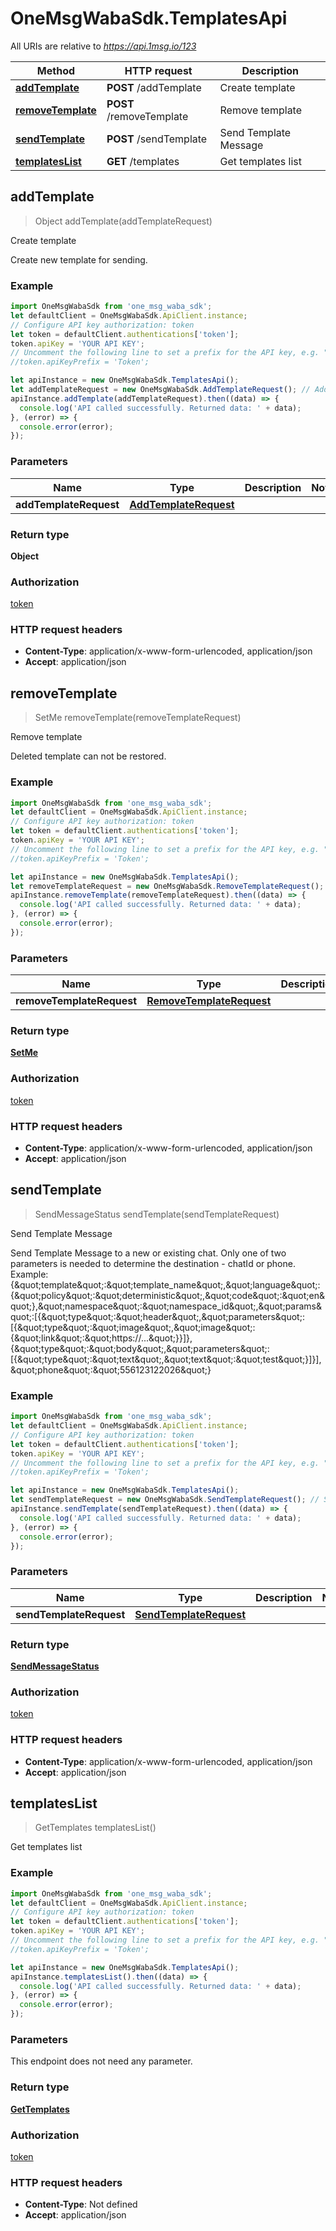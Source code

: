 # OneMsgWabaSdk.TemplatesApi

All URIs are relative to *https://api.1msg.io/123*

Method | HTTP request | Description
------------- | ------------- | -------------
[**addTemplate**](TemplatesApi.md#addTemplate) | **POST** /addTemplate | Create template
[**removeTemplate**](TemplatesApi.md#removeTemplate) | **POST** /removeTemplate | Remove template
[**sendTemplate**](TemplatesApi.md#sendTemplate) | **POST** /sendTemplate | Send Template Message
[**templatesList**](TemplatesApi.md#templatesList) | **GET** /templates | Get templates list



## addTemplate

> Object addTemplate(addTemplateRequest)

Create template

Create new template for sending.

### Example

```javascript
import OneMsgWabaSdk from 'one_msg_waba_sdk';
let defaultClient = OneMsgWabaSdk.ApiClient.instance;
// Configure API key authorization: token
let token = defaultClient.authentications['token'];
token.apiKey = 'YOUR API KEY';
// Uncomment the following line to set a prefix for the API key, e.g. "Token" (defaults to null)
//token.apiKeyPrefix = 'Token';

let apiInstance = new OneMsgWabaSdk.TemplatesApi();
let addTemplateRequest = new OneMsgWabaSdk.AddTemplateRequest(); // AddTemplateRequest | 
apiInstance.addTemplate(addTemplateRequest).then((data) => {
  console.log('API called successfully. Returned data: ' + data);
}, (error) => {
  console.error(error);
});

```

### Parameters


Name | Type | Description  | Notes
------------- | ------------- | ------------- | -------------
 **addTemplateRequest** | [**AddTemplateRequest**](AddTemplateRequest.md)|  | 

### Return type

**Object**

### Authorization

[token](../README.md#token)

### HTTP request headers

- **Content-Type**: application/x-www-form-urlencoded, application/json
- **Accept**: application/json


## removeTemplate

> SetMe removeTemplate(removeTemplateRequest)

Remove template

Deleted template can not be restored.

### Example

```javascript
import OneMsgWabaSdk from 'one_msg_waba_sdk';
let defaultClient = OneMsgWabaSdk.ApiClient.instance;
// Configure API key authorization: token
let token = defaultClient.authentications['token'];
token.apiKey = 'YOUR API KEY';
// Uncomment the following line to set a prefix for the API key, e.g. "Token" (defaults to null)
//token.apiKeyPrefix = 'Token';

let apiInstance = new OneMsgWabaSdk.TemplatesApi();
let removeTemplateRequest = new OneMsgWabaSdk.RemoveTemplateRequest(); // RemoveTemplateRequest | 
apiInstance.removeTemplate(removeTemplateRequest).then((data) => {
  console.log('API called successfully. Returned data: ' + data);
}, (error) => {
  console.error(error);
});

```

### Parameters


Name | Type | Description  | Notes
------------- | ------------- | ------------- | -------------
 **removeTemplateRequest** | [**RemoveTemplateRequest**](RemoveTemplateRequest.md)|  | 

### Return type

[**SetMe**](SetMe.md)

### Authorization

[token](../README.md#token)

### HTTP request headers

- **Content-Type**: application/x-www-form-urlencoded, application/json
- **Accept**: application/json


## sendTemplate

> SendMessageStatus sendTemplate(sendTemplateRequest)

Send Template Message

Send Template Message to a new or existing chat. Only one of two parameters is needed to determine the destination - chatId or phone.  Example:  {\&quot;template\&quot;:\&quot;template_name\&quot;,\&quot;language\&quot;:{\&quot;policy\&quot;:\&quot;deterministic\&quot;,\&quot;code\&quot;:\&quot;en\&quot;},\&quot;namespace\&quot;:\&quot;namespace_id\&quot;,\&quot;params\&quot;:[{\&quot;type\&quot;:\&quot;header\&quot;,\&quot;parameters\&quot;:[{\&quot;type\&quot;:\&quot;image\&quot;,\&quot;image\&quot;: {\&quot;link\&quot;:\&quot;https://...\&quot;}}]},{\&quot;type\&quot;:\&quot;body\&quot;,\&quot;parameters\&quot;:[{\&quot;type\&quot;:\&quot;text\&quot;,\&quot;text\&quot;:\&quot;test\&quot;}]}],\&quot;phone\&quot;:\&quot;556123122026\&quot;}

### Example

```javascript
import OneMsgWabaSdk from 'one_msg_waba_sdk';
let defaultClient = OneMsgWabaSdk.ApiClient.instance;
// Configure API key authorization: token
let token = defaultClient.authentications['token'];
token.apiKey = 'YOUR API KEY';
// Uncomment the following line to set a prefix for the API key, e.g. "Token" (defaults to null)
//token.apiKeyPrefix = 'Token';

let apiInstance = new OneMsgWabaSdk.TemplatesApi();
let sendTemplateRequest = new OneMsgWabaSdk.SendTemplateRequest(); // SendTemplateRequest | 
apiInstance.sendTemplate(sendTemplateRequest).then((data) => {
  console.log('API called successfully. Returned data: ' + data);
}, (error) => {
  console.error(error);
});

```

### Parameters


Name | Type | Description  | Notes
------------- | ------------- | ------------- | -------------
 **sendTemplateRequest** | [**SendTemplateRequest**](SendTemplateRequest.md)|  | 

### Return type

[**SendMessageStatus**](SendMessageStatus.md)

### Authorization

[token](../README.md#token)

### HTTP request headers

- **Content-Type**: application/x-www-form-urlencoded, application/json
- **Accept**: application/json


## templatesList

> GetTemplates templatesList()

Get templates list



### Example

```javascript
import OneMsgWabaSdk from 'one_msg_waba_sdk';
let defaultClient = OneMsgWabaSdk.ApiClient.instance;
// Configure API key authorization: token
let token = defaultClient.authentications['token'];
token.apiKey = 'YOUR API KEY';
// Uncomment the following line to set a prefix for the API key, e.g. "Token" (defaults to null)
//token.apiKeyPrefix = 'Token';

let apiInstance = new OneMsgWabaSdk.TemplatesApi();
apiInstance.templatesList().then((data) => {
  console.log('API called successfully. Returned data: ' + data);
}, (error) => {
  console.error(error);
});

```

### Parameters

This endpoint does not need any parameter.

### Return type

[**GetTemplates**](GetTemplates.md)

### Authorization

[token](../README.md#token)

### HTTP request headers

- **Content-Type**: Not defined
- **Accept**: application/json

